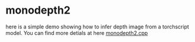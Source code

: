 # monodepth2

here is a simple demo showing how to infer depth image from a torchscript model. You can find more detials at here [monodepth2.cpp](https://github.com/TengFeiHan0/monodepth2.cpp)
